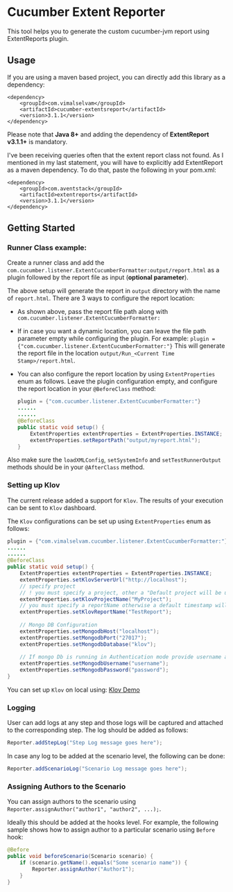# Cucumber Extent Reporter

This tool helps you to generate the custom cucumber-jvm report using ExtentReports plugin.

## Usage
If you are using a maven based project, you can directly add this library as a dependency:

```
<dependency>
    <groupId>com.vimalselvam</groupId>
    <artifactId>cucumber-extentsreport</artifactId>
    <version>3.1.1</version>
</dependency>
```

Please note that **Java 8+** and adding the dependency of **ExtentReport v3.1.1+** is mandatory.

I've been receiving queries often that the extent report class not found. As I mentioned in my last statement, you will have to explicitly add ExtentReport as a maven dependency. To do that, paste the following in your pom.xml:

```
<dependency>
    <groupId>com.aventstack</groupId>
    <artifactId>extentreports</artifactId>
    <version>3.1.1</version>
</dependency>
```


## Getting Started

### Runner Class example:
Create a runner class and add the `com.cucumber.listener.ExtentCucumberFormatter:output/report.html` as a plugin followed by the report file as input (**optional parameter**).


The above setup will generate the report in `output` directory with the name of `report.html`. There are 3 ways to configure the report location:

- As shown above, pass the report file path along with `com.cucumber.listener.ExtentCucumberFormatter:`
- If in case you want a dynamic location, you can leave the file path parameter empty while configuring the plugin. For example:
    `plugin = {"com.cucumber.listener.ExtentCucumberFormatter:"}`
    This will generate the report file in the location `output/Run_<Current Time Stamp>/report.html`.
- You can also configure the report location by using `ExtentProperties` enum as follows. Leave the plugin configuration empty, and configure the report location in your `@BeforeClass` method:
    
    ```java
    plugin = {"com.cucumber.listener.ExtentCucumberFormatter:"}
    ......
    ......
    @BeforeClass
    public static void setup() {
        ExtentProperties extentProperties = ExtentProperties.INSTANCE;
        extentProperties.setReportPath("output/myreport.html");
    }
    ```

Also make sure the `loadXMLConfig`, `setSystemInfo` and `setTestRunnerOutput` methods should be in your `@AfterClass` method.


### Setting up Klov
The current release added a support for `Klov`. The results of your execution can be sent to `Klov` dashboard.

The `Klov` configurations can be set up using `ExtentProperties` enum as follows:

```java
plugin = {"com.vimalselvam.cucumber.listener.ExtentCucumberFormatter:"}
......
......
@BeforeClass
public static void setup() {
    ExtentProperties extentProperties = ExtentProperties.INSTANCE;
    extentProperties.setKlovServerUrl("http://localhost");
    // specify project
    // ! you must specify a project, other a "Default project will be used"
    extentProperties.setKlovProjectName("MyProject");
    // you must specify a reportName otherwise a default timestamp will be used
    extentProperties.setKlovReportName("TestReport");
    
    // Mongo DB Configuration
    extentProperties.setMongodbHost("localhost");
    extentProperties.setMongodbPort("27017");
    extentProperties.setMongodbDatabase("klov");
    
    // If mongo Db is running in Authentication mode provide username and password 
    extentProperties.setMongodbUsername("username");
    extentProperties.setMongodbPassword("password");
}
```

You can set up `Klov` on local using: [Klov Demo](http://extentreports.com/docs/klov/)

### Logging
User can add logs at any step and those logs will be captured and attached to the corresponding step. The log should be added as follows:

```java
Reporter.addStepLog("Step Log message goes here");
```

In case any log to be added at the scenario level, the following can be done:

```java
Reporter.addScenarioLog("Scenario Log message goes here");
```


### Assigning Authors to the Scenario
You can assign authors to the scenario using `Reporter.assignAuthor("author1", "author2", ...);`. 

Ideally this should be added at the hooks level. For example, the following sample shows how to assign author to a particular scenario using `Before` hook:

```java
@Before
public void beforeScenario(Scenario scenario) {
    if (scenario.getName().equals("Some scenario name")) {
        Reporter.assignAuthor("Author1");
    }
}
```



